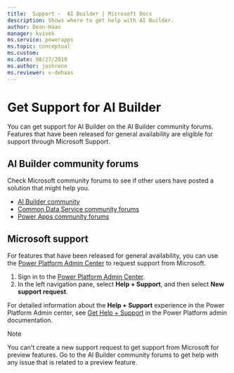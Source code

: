 ```yaml
---
title:  Support -  AI Builder | Microsoft Docs
description: Shows where to get help with AI Builder.
author: Dean-Haas
manager: kvivek
ms.service: powerapps
ms.topic: conceptual
ms.custom: 
ms.date: 08/27/2019
ms.author: joshrenn
ms.reviewer: v-dehaas
---
```


# Get Support for AI Builder

You can get support for AI Builder on the AI Builder community forums. Features that have been released for general availability are eligible for support through Microsoft Support.

## AI Builder community forums

Check Microsoft community forums to see if other users have posted a solution that might help you.

- [AI Builder community](https://go.microsoft.com/fwlink/?linkid=2092048)
- [Common Data Service community forums](https://powerusers.microsoft.com/t5/Common-Data-Services/ct-p/PA_CommonDataServices)
-  [Power Apps community forums](https://powerusers.microsoft.com/t5/Forums/ct-p/PA_Comm_Forums)

## Microsoft support

For features that have been released for general availability, you can use the [Power Platform Admin Center](https://admin.powerplatform.microsoft.com/) to request support from Microsoft.

1. Sign in to the [Power Platform Admin Center](https://admin.powerplatform.microsoft.com/).
2. In the left navigation pane, select **Help + Support**, and then select **New support request**.

For detailed information about the **Help + Support** experience in the Power Platform Admin center, see [Get Help + Support](/power-platform/admin/get-help-support) in the Power Platform admin documentation.

 > [!NOTE]
 > You can't create a new support request to get support from Microsoft for preview features. Go to the AI Builder community forums to get help with any issue that is related to a preview feature.
